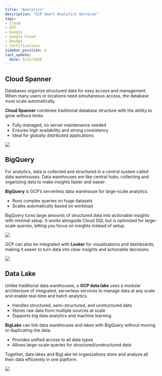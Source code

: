 ```yaml
---
title: "Analytics"
description: "GCP Smart Analytics Services"
tags: 
- Cloud
- GCP 
- Google
- Google Cloud
- DevOps
- Certifications
sidebar_position: 4
last_update:
  date: 9/21/2020
---
```



## Cloud Spanner 

Databases organize structured data for easy access and management. When many users or locations need simultaneous access, the database must scale automatically.

**Cloud Spanner** combines traditional database structure with the ability to grow without limits.

- Fully managed, no server maintenance needed
- Ensures high availability and strong consistency
- Ideal for globally distributed applications 

<div class='img-center'>

![](/img/docs/09282025-003b0441-f332-44de-8ad6-5bbe46993278.png)

</div>


## BigQuery 
For analytics, data is collected and structured in a central system called data warehouses. Data warehouses are like central hubs, collecting and organizing data to make insights faster and easier. 

**BigQuery** is GCP’s serverless data warehouse for large-scale analytics.

- Runs complex queries on huge datasets
- Scales automatically based on workload

BigQuery turns large amounts of structured data into actionable insights with minimal setup. It works alongside Cloud SQL but is optimized for large-scale queries, letting you focus on insights instead of setup.

<div class='img-center'>

![](/img/docs/09282025-bigquery.png)

</div>

GCP can also be integrated with **Looker** for visualizations and dashboards, making it easier to turn data into clear insights and actionable decisions.

<div class='img-center'>

![](/img/docs/09282025-Modern-Data-Stack-with-BigQuery-dbt-Looker.png)

</div>

## Data Lake

Unlike traditional data warehouses, a **GCP data lake** uses a modular architecture of integrated, serverless services to manage data at any scale and enable real-time and batch analytics.

- Handles structured, semi-structured, and unstructured data
- Stores raw data from multiple sources at scale
- Supports big data analytics and machine learning

**BigLake** can link data warehouses and lakes with BigQuery without moving or duplicating the data. 

- Provides unified access to all data types
- Allows large-scale queries for structured/unstructured data

Together, data lakes and BigLake let organizations store and analyze all their data efficiently in one platform.

<div class='img-center'>

![](/img/docs/09282025-gcp-biglake.png)

</div>
